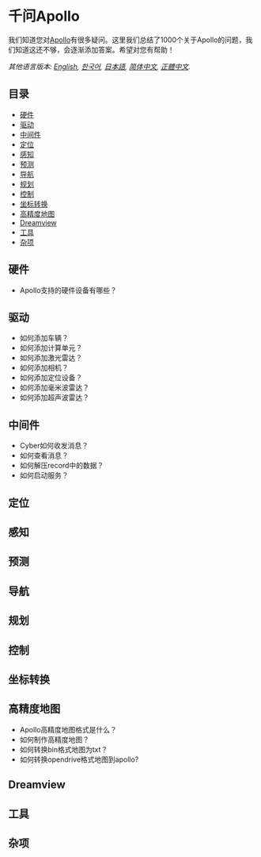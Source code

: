 # 千问Apollo
我们知道您对[Apollo](https://github.com/ApolloAuto/apollo)有很多疑问。这里我们总结了1000个关于Apollo的问题，我们知道这还不够，会逐渐添加答案。希望对您有帮助！

*其他语言版本: [English](README.md), [한국어](README.ko.md), [日本語](README.ja.md), [简体中文](README.zh-cn.md), [正體中文](README.zh-tw.md).*

## 目录
- [硬件](#hardware)
- [驱动](#drivers)
- [中间件](#cyber)
- [定位](#localization)
- [感知](#perception)
- [预测](#prediction)
- [导航](#routing)
- [规划](#planning)
- [控制](#control)
- [坐标转换](#transform)
- [高精度地图](#map)
- [Dreamview](#dreamview)
- [工具](#tools)
- [杂项](#misc)

## 硬件

- Apollo支持的硬件设备有哪些？

## 驱动

- 如何添加车辆？
- 如何添加计算单元？
- 如何添加激光雷达？
- 如何添加相机？
- 如何添加定位设备？
- 如何添加毫米波雷达？
- 如何添加超声波雷达？

## 中间件

- Cyber如何收发消息？
- 如何查看消息？
- 如何解压record中的数据？
- 如何启动服务？

## 定位

## 感知

## 预测

## 导航

## 规划

## 控制

## 坐标转换

## 高精度地图

- Apollo高精度地图格式是什么？
- 如何制作高精度地图？
- 如何转换bin格式地图为txt？
- 如何转换opendrive格式地图到apollo?

## Dreamview

## 工具

## 杂项
